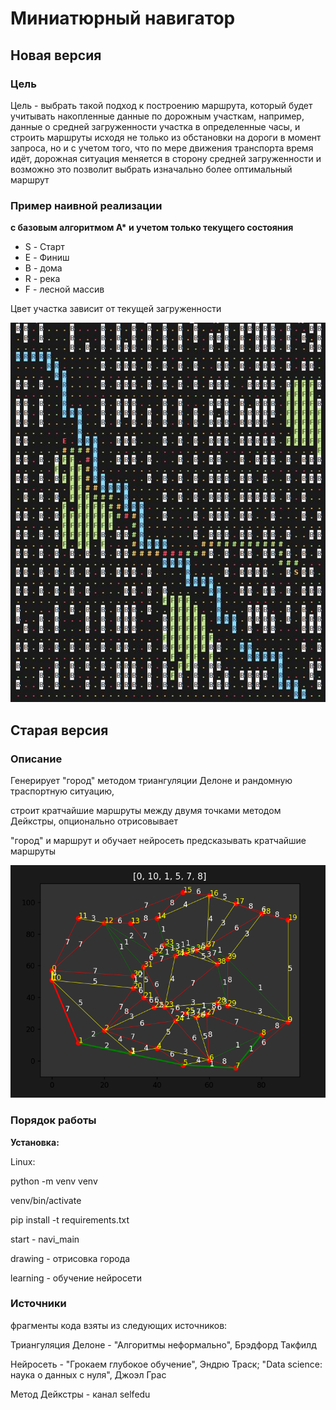 # Миниатюрный навигатор

## Новая версия

### Цель
Цель - выбрать такой подход к построению маршрута, который будет учитывать 
накопленные данные по дорожным участкам, например, данные о средней загруженности
участка в определенные часы, и строить маршруты исходя не только из обстановки
на дороги в момент запроса, но и с учетом того, что по мере движения транспорта
время идёт, дорожная ситуация меняется в сторону средней загруженности и возможно
это позволит выбрать изначально более оптимальный маршрут

### Пример наивной реализации
__с базовым алгоритмом А* и учетом только текущего состояния__

- S - Старт
- E - Финиш
- B - дома
- R - река
- F - лесной массив

Цвет участка зависит от текущей загруженности

![Пример изображения](examples/naive.JPG)

## Старая версия 

### Описание

Генерирует "город" методом триангуляции Делоне и рандомную траспортную ситуацию,

строит кратчайшие маршруты между двумя точками методом Дейкстры, опционально отрисовывает

"город" и маршрут и обучает нейросеть предсказывать кратчайшие маршруты

![Пример изображения](examples/dijkstra.png)

### Порядок работы

**Установка:**

Linux: 

python -m venv venv

venv/bin/activate

pip install -t requirements.txt


start - navi_main

drawing - отрисовка города

learning - обучение нейросети

### Источники

фрагменты кода взяты из следующих источников:

Триангуляция Делоне  - "Алгоритмы неформально", Брэдфорд Такфилд

Нейросеть - "Грокаем глубокое обучение", Эндрю Траск; "Data science: наука о данных с нуля", Джоэл Грас

Метод Дейкстры - канал selfedu


